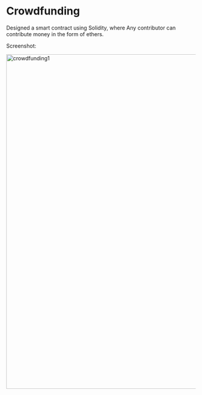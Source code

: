 # Crowdfunding
Designed a smart contract using Solidity, where Any contributor can contribute money in the form of ethers.

Screenshot:

<img width="889" alt="crowdfunding1" src="https://user-images.githubusercontent.com/63100637/175787729-07632981-1672-48ce-b499-f34aae93666d.png">
